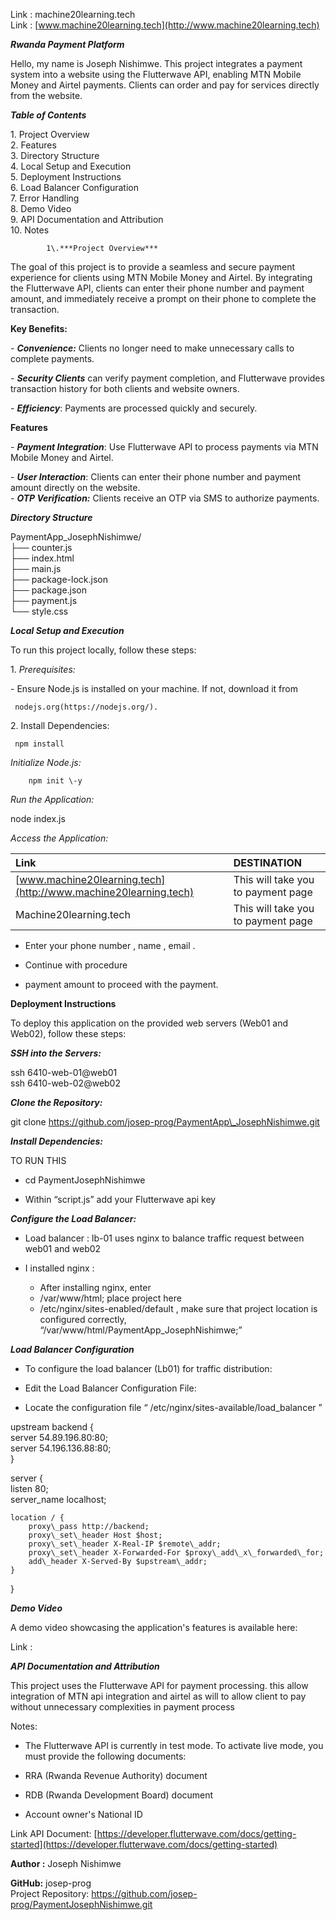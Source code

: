Link : machine20learning.tech  
Link : [www.machine20learning.tech](http://www.machine20learning.tech)

 ***Rwanda Payment Platform***

Hello, my name is Joseph Nishimwe. This project integrates a payment system into a website using the Flutterwave API, enabling MTN Mobile Money and Airtel payments. Clients can order and pay for services directly from the website.

***Table of Contents***

1\. Project Overview  
2\. Features  
3\. Directory Structure  
4\. Local Setup and Execution  
5\. Deployment Instructions  
6\. Load Balancer Configuration  
7\. Error Handling  
8\. Demo Video  
9\. API Documentation and Attribution  
10\. Notes

 		 	1\.***Project Overview***

The goal of this project is to provide a seamless and secure payment experience for clients using MTN Mobile Money and Airtel. By integrating the Flutterwave API, clients can enter their phone number and payment amount, and immediately receive a prompt on their phone to complete the transaction.

**Key Benefits:**

\- ***Convenience:*** Clients no longer need to make unnecessary calls to complete payments.

\- ***Security Clients*** can verify payment completion, and Flutterwave provides transaction history for both clients and website owners.

\- ***Efficiency***: Payments are processed quickly and securely.

**Features**

\- ***Payment Integration***: Use Flutterwave API to process payments via MTN Mobile Money and Airtel.

\- ***User Interaction***: Clients can enter their phone number and payment amount directly on the website.  
\- ***OTP Verification:*** Clients receive an OTP via SMS to authorize payments.

***Directory Structure***

PaymentApp\_JosephNishimwe/  
├── counter.js  
├── index.html  
├── main.js  
├── package-lock.json  
├── package.json  
├── payment.js  
└── style.css

***Local Setup and Execution***

To run this project locally, follow these steps:

1\. *Prerequisites:*

   \- Ensure Node.js is installed on your machine. If not, download it from   
       
     nodejs.org(https://nodejs.org/).

2\. Install Dependencies:  
     
     npm install

*Initialize Node.js:*

     	npm init \-y

*Run the Application:*

node index.js

*Access the Application:*

	

| Link  | DESTINATION |
| :---- | :---- |
| [www.machine20learning.tech](http://www.machine20learning.tech)  | This will take you to payment page  |
| Machine20learning.tech  | This will take you to payment page   |

* Enter your phone number , name , email .  
    
* Continue with procedure  
    
* payment amount to proceed with the payment.

**Deployment Instructions**

To deploy this application on the provided web servers (Web01 and Web02), follow these steps:

***SSH into the Servers:***

ssh 6410-web-01@web01  
ssh 6410-web-02@web02

***Clone the Repository:***

git clone https://github.com/josep-prog/PaymentApp\_JosephNishimwe.git

***Install Dependencies:***

 TO RUN THIS 

* cd PaymentJosephNishimwe

* Within “script.js” add your Flutterwave api key

***Configure the Load Balancer:***

* Load balancer : lb-01 uses nginx to balance traffic request between web01 and web02  
    
* I installed nginx :   
  * After installing nginx, enter   
  * /var/www/html; place project here   
  * /etc/nginx/sites-enabled/default , make sure that project location is configured correctly,   “/var/www/html/PaymentApp\_JosephNishimwe;”  
    

***Load Balancer Configuration***

* To configure the load balancer (Lb01) for traffic distribution:  
    
* Edit the Load Balancer Configuration File:  
    
* Locate the configuration file “ /etc/nginx/sites-available/load\_balancer ”

upstream backend {  
    server 54.89.196.80:80;  
    server 54.196.136.88:80;  
}

server {  
    listen 80;  
    server\_name localhost;

    location / {  
        proxy\_pass http://backend;  
        proxy\_set\_header Host $host;  
        proxy\_set\_header X-Real-IP $remote\_addr;  
        proxy\_set\_header X-Forwarded-For $proxy\_add\_x\_forwarded\_for;  
        add\_header X-Served-By $upstream\_addr;  
    }  
}

***Demo Video***

A demo video showcasing the application's features is available here:

Link : 

***API Documentation and Attribution***

This project uses the Flutterwave API for payment processing. this allow integration of MTN api integration and airtel as will to allow client to pay without unnecessary complexities in payment process

Notes: 

* The Flutterwave API is currently in test mode. To activate live mode, you must provide the following documents:

* RRA (Rwanda Revenue Authority) document

* RDB (Rwanda Development Board) document

* Account owner's National ID

Link API Document: [https://developer.flutterwave.com/docs/getting-started](https://developer.flutterwave.com/docs/getting-started)  
 

**Author :** Joseph Nishimwe

**GitHub:** josep-prog  
Project Repository: https://github.com/josep-prog/PaymentJosephNishimwe.git

